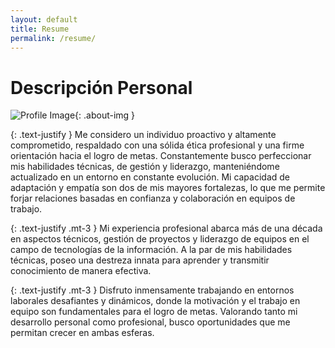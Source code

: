 ```yaml
---
layout: default
title: Resume
permalink: /resume/
---
```


# Descripción Personal

![Profile Image](https://avatars.githubusercontent.com/u/7169909?v=4){: .about-img }

{: .text-justify }
Me considero un individuo proactivo y altamente comprometido, respaldado con una sólida ética profesional y una firme orientación hacia el logro de metas. Constantemente busco perfeccionar mis habilidades técnicas, de gestión y liderazgo, manteniéndome actualizado en un entorno en constante evolución. Mi capacidad de adaptación y empatía son dos de mis mayores fortalezas, lo que me permite forjar relaciones basadas en confianza y colaboración en equipos de trabajo. 

{: .text-justify .mt-3 }
Mi experiencia profesional abarca más de una década en aspectos técnicos, gestión de proyectos y liderazgo de equipos en el campo de tecnologías de la información. A la par de mis habilidades técnicas, poseo una destreza innata para aprender y transmitir conocimiento de manera efectiva.

{: .text-justify .mt-3 }
Disfruto inmensamente trabajando en entornos laborales desafiantes y dinámicos, donde la motivación y el trabajo en equipo son fundamentales para el logro de metas. Valorando tanto mi desarrollo personal como profesional, busco oportunidades que me permitan crecer en ambas esferas.
